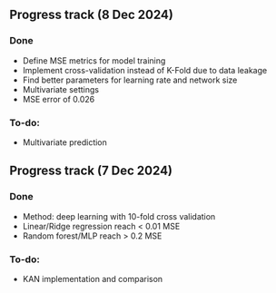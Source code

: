 ## Progress track (8 Dec 2024)

### Done
- Define MSE metrics for model training
- Implement cross-validation instead of K-Fold due to data leakage
- Find better parameters for learning rate and network size
- Multivariate settings
- MSE error of 0.026 

### To-do:
- Multivariate prediction

## Progress track (7 Dec 2024)

### Done
- Method: deep learning with 10-fold cross validation
- Linear/Ridge regression reach < 0.01 MSE
- Random forest/MLP reach > 0.2 MSE

### To-do:
- KAN implementation and comparison
